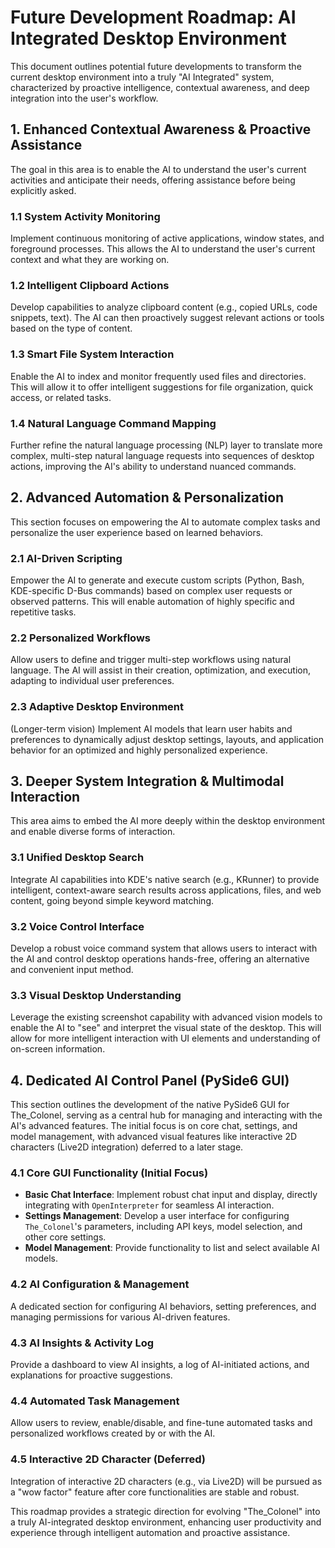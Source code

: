 # Future Development Roadmap: AI Integrated Desktop Environment

This document outlines potential future developments to transform the current desktop environment into a truly "AI Integrated" system, characterized by proactive intelligence, contextual awareness, and deep integration into the user's workflow.

## 1. Enhanced Contextual Awareness & Proactive Assistance

The goal in this area is to enable the AI to understand the user's current activities and anticipate their needs, offering assistance before being explicitly asked.

### 1.1 System Activity Monitoring
Implement continuous monitoring of active applications, window states, and foreground processes. This allows the AI to understand the user's current context and what they are working on.

### 1.2 Intelligent Clipboard Actions
Develop capabilities to analyze clipboard content (e.g., copied URLs, code snippets, text). The AI can then proactively suggest relevant actions or tools based on the type of content.

### 1.3 Smart File System Interaction
Enable the AI to index and monitor frequently used files and directories. This will allow it to offer intelligent suggestions for file organization, quick access, or related tasks.

### 1.4 Natural Language Command Mapping
Further refine the natural language processing (NLP) layer to translate more complex, multi-step natural language requests into sequences of desktop actions, improving the AI's ability to understand nuanced commands.

## 2. Advanced Automation & Personalization

This section focuses on empowering the AI to automate complex tasks and personalize the user experience based on learned behaviors.

### 2.1 AI-Driven Scripting
Empower the AI to generate and execute custom scripts (Python, Bash, KDE-specific D-Bus commands) based on complex user requests or observed patterns. This will enable automation of highly specific and repetitive tasks.

### 2.2 Personalized Workflows
Allow users to define and trigger multi-step workflows using natural language. The AI will assist in their creation, optimization, and execution, adapting to individual user preferences.

### 2.3 Adaptive Desktop Environment
(Longer-term vision) Implement AI models that learn user habits and preferences to dynamically adjust desktop settings, layouts, and application behavior for an optimized and highly personalized experience.

## 3. Deeper System Integration & Multimodal Interaction

This area aims to embed the AI more deeply within the desktop environment and enable diverse forms of interaction.

### 3.1 Unified Desktop Search
Integrate AI capabilities into KDE's native search (e.g., KRunner) to provide intelligent, context-aware search results across applications, files, and web content, going beyond simple keyword matching.

### 3.2 Voice Control Interface
Develop a robust voice command system that allows users to interact with the AI and control desktop operations hands-free, offering an alternative and convenient input method.

### 3.3 Visual Desktop Understanding
Leverage the existing screenshot capability with advanced vision models to enable the AI to "see" and interpret the visual state of the desktop. This will allow for more intelligent interaction with UI elements and understanding of on-screen information.

## 4. Dedicated AI Control Panel (PySide6 GUI)

This section outlines the development of the native PySide6 GUI for The_Colonel, serving as a central hub for managing and interacting with the AI's advanced features. The initial focus is on core chat, settings, and model management, with advanced visual features like interactive 2D characters (Live2D integration) deferred to a later stage.

### 4.1 Core GUI Functionality (Initial Focus)
- **Basic Chat Interface**: Implement robust chat input and display, directly integrating with `OpenInterpreter` for seamless AI interaction.
- **Settings Management**: Develop a user interface for configuring `The_Colonel`'s parameters, including API keys, model selection, and other core settings.
- **Model Management**: Provide functionality to list and select available AI models.

### 4.2 AI Configuration & Management
A dedicated section for configuring AI behaviors, setting preferences, and managing permissions for various AI-driven features.

### 4.3 AI Insights & Activity Log
Provide a dashboard to view AI insights, a log of AI-initiated actions, and explanations for proactive suggestions.

### 4.4 Automated Task Management
Allow users to review, enable/disable, and fine-tune automated tasks and personalized workflows created by or with the AI.

### 4.5 Interactive 2D Character (Deferred)
Integration of interactive 2D characters (e.g., via Live2D) will be pursued as a "wow factor" feature after core functionalities are stable and robust.

This roadmap provides a strategic direction for evolving "The_Colonel" into a truly AI-integrated desktop environment, enhancing user productivity and experience through intelligent automation and proactive assistance.